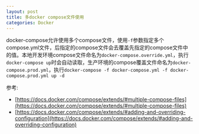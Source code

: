 ```yaml
---
layout: post
title: 多docker compose文件使用
categories: Docker
---
```


docker-compose允许使用多个compose文件，使用`-f`参数指定多个compose.yml文件，后指定的compose文件会去覆盖先指定的compose文件中的值。本地开发环境compose文件命名为`docker-compose.override.yml`，执行`docker-compose up`时会自动读取，生产环境的compose覆盖文件命名为`docker-compose.prod.yml`，执行`docker-compose -f docker-compose.yml -f docker-compose.prod.yml up -d`

参考:

* [https://docs.docker.com/compose/extends/#multiple-compose-files](https://docs.docker.com/compose/extends/#multiple-compose-files)
* [https://docs.docker.com/compose/extends/#adding-and-overriding-configuration](https://docs.docker.com/compose/extends/#adding-and-overriding-configuration)